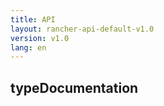 ```yaml
---
title: API
layout: rancher-api-default-v1.0
version: v1.0
lang: en
---
```


## typeDocumentation





